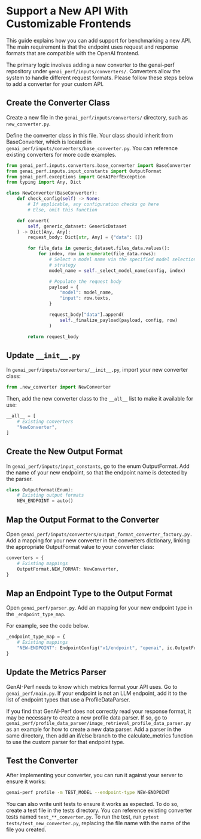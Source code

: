 <!--
Copyright (c) 2024-2025, NVIDIA CORPORATION & AFFILIATES. All rights reserved.

Redistribution and use in source and binary forms, with or without
modification, are permitted provided that the following conditions
are met:
 * Redistributions of source code must retain the above copyright
   notice, this list of conditions and the following disclaimer.
 * Redistributions in binary form must reproduce the above copyright
   notice, this list of conditions and the following disclaimer in the
   documentation and/or other materials provided with the distribution.
 * Neither the name of NVIDIA CORPORATION nor the names of its
   contributors may be used to endorse or promote products derived
   from this software without specific prior written permission.

THIS SOFTWARE IS PROVIDED BY THE COPYRIGHT HOLDERS ``AS IS'' AND ANY
EXPRESS OR IMPLIED WARRANTIES, INCLUDING, BUT NOT LIMITED TO, THE
IMPLIED WARRANTIES OF MERCHANTABILITY AND FITNESS FOR A PARTICULAR
PURPOSE ARE DISCLAIMED.  IN NO EVENT SHALL THE COPYRIGHT OWNER OR
CONTRIBUTORS BE LIABLE FOR ANY DIRECT, INDIRECT, INCIDENTAL, SPECIAL,
EXEMPLARY, OR CONSEQUENTIAL DAMAGES (INCLUDING, BUT NOT LIMITED TO,
PROCUREMENT OF SUBSTITUTE GOODS OR SERVICES; LOSS OF USE, DATA, OR
PROFITS; OR BUSINESS INTERRUPTION) HOWEVER CAUSED AND ON ANY THEORY
OF LIABILITY, WHETHER IN CONTRACT, STRICT LIABILITY, OR TORT
(INCLUDING NEGLIGENCE OR OTHERWISE) ARISING IN ANY WAY OUT OF THE USE
OF THIS SOFTWARE, EVEN IF ADVISED OF THE POSSIBILITY OF SUCH DAMAGE.
-->

# Support a New API With Customizable Frontends

This guide explains how you can add support for benchmarking a new API.
The main requirement is that the endpoint uses request and response
formats that are compatible with the OpenAI frontend.

The primary logic involves adding a new converter to the genai-perf repository
under `genai_perf/inputs/converters/`. Converters allow the system to handle
different request formats. Please follow these steps below to add a converter
for your custom API.

## Create the Converter Class
Create a new file in the `genai_perf/inputs/converters/` directory, such as
`new_converter.py`.

Define the converter class in this file. Your class should inherit from
BaseConverter, which is located in
`genai_perf/inputs/converters/base_converter.py`. You can reference existing
converters for more code examples.

```python
from genai_perf.inputs.converters.base_converter import BaseConverter
from genai_perf.inputs.input_constants import OutputFormat
from genai_perf.exceptions import GenAIPerfException
from typing import Any, Dict

class NewConverter(BaseConverter):
    def check_config(self) -> None:
        # If applicable, any configuration checks go here
        # Else, omit this function

    def convert(
        self, generic_dataset: GenericDataset
    ) -> Dict[Any, Any]:
        request_body: Dict[str, Any] = {"data": []}

        for file_data in generic_dataset.files_data.values():
            for index, row in enumerate(file_data.rows):
                # Select a model name via the specified model selection
                # strategy
                model_name = self._select_model_name(config, index)

                # Populate the request body
                payload = {
                    "model": model_name,
                    "input": row.texts,
                }

                request_body["data"].append(
                    self._finalize_payload(payload, config, row)
                )

        return request_body
```

## Update `__init__.py`

In `genai_perf/inputs/converters/__init__.py`, import your new converter class:

```python
from .new_converter import NewConverter
```

Then, add the new converter class to the `__all__` list to make it available
for use:

```python
__all__ = [
    # Existing converters
    "NewConverter",
]
```

## Create the New Output Format

In `genai_perf/inputs/input_constants`, go to the enum OutputFormat.
Add the name of your new endpoint, so that the endpoint name is detected
by the parser.

```python
class OutputFormat(Enum):
    # Existing output formats
    NEW_ENDPOINT = auto()
```
## Map the Output Format to the Converter

Open `genai_perf/inputs/converters/output_format_converter_factory.py.`
Add a mapping for your new converter in the converters dictionary, linking
the appropriate OutputFormat value to your converter class:

```python
converters = {
    # Existing mappings
    OutputFormat.NEW_FORMAT: NewConverter,
}
```

## Map an Endpoint Type to the Output Format

Open `genai_perf/parser.py`.
Add an mapping for your new endpoint type in the `_endpoint_type_map`.

For example, see the code below.

```python
_endpoint_type_map = {
    # Existing mappings
    "NEW-ENDPOINT": EndpointConfig("v1/endpoint", "openai", ic.OutputFormat.NEW_ENDPOINT),
}
```

## Update the Metrics Parser

GenAI-Perf needs to know which metrics format your API uses. Go to
`genai_perf/main.py`. If your endpoint is not an LLM endpoint, add it to the
list of endpoint types that use a ProfileDataParser.

If you find that GenAI-Perf does not correctly read your response format, it
may be necessary to create a new profile data parser. If so, go to
`genai_perf/profile_data_parser/image_retrieval_profile_data_parser.py` as an
example for how to create a new data parser. Add a parser in the same
directory, then add an if/else branch to the calculate_metrics function to
use the custom parser for that endpoint type.

## Test the Converter

After implementing your converter, you can run it against your server to
ensure it works:

```bash
genai-perf profile -m TEST_MODEL --endpoint-type NEW-ENDPOINT
```

You can also write unit tests to ensure it works as expected.
To do so, create a test file in the tests directory.
You can reference existing converter tests named `test_**_converter.py`.
To run the test, run `pytest tests/test_new_converter.py`, replacing the
file name with the name of the file you created.
